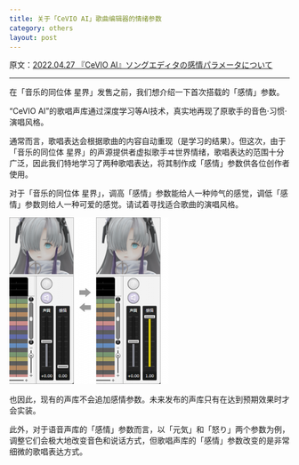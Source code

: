 ```yaml
---
title: 关于「CeVIO AI」歌曲编辑器的情绪参数
category: others
layout: post
---
```

原文：[2022.04.27 『CeVIO AI』ソングエディタの感情パラメータについて](https://cevio.jp/archives/17383/)

---

在「音乐的同位体 星界」发售之前，我们想介绍一下首次搭载的「感情」参数。

“CeVIO AI”的歌唱声库通过深度学习等AI技术，真实地再现了原歌手的音色·习惯·演唱风格。

通常而言，歌唱表达会根据歌曲的内容自动重现（是学习的结果）。但这次，由于「音乐的同位体 星界」的声源提供者虚拟歌手ヰ世界情绪，歌唱表达的范围十分广泛，因此我们特地学习了两种歌唱表达，将其制作成「感情」参数供各位创作者使用。

对于「音乐的同位体 星界」，调高「感情」参数能给人一种帅气的感觉，调低「感情」参数则给人一种可爱的感觉。请试着寻找适合歌曲的演唱风格。

![emotion in song editor](images/emotion_in_song_editor.png)

也因此，现有的声库不会追加感情参数。未来发布的声库只有在达到预期效果时才会实装。

此外，对于语音声库的「感情」参数而言，以「元気」和「怒り」两个参数为例，调整它们会极大地改变音色和说话方式，但歌唱声库的「感情」参数改变的是非常细微的歌唱表达方式。
